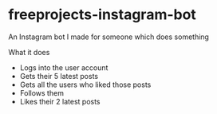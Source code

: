 # freeprojects-instagram-bot

An Instagram bot I made for someone which does something

What it does
- Logs into the user account
- Gets their 5 latest posts
- Gets all the users who liked those posts
- Follows them
- Likes their 2 latest posts
